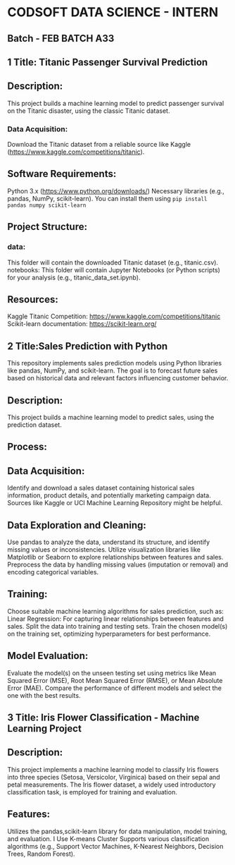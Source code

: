 # CODSOFT  DATA SCIENCE  - INTERN
## Batch - FEB BATCH A33
## 1 Title: Titanic Passenger Survival Prediction
## Description:
This project builds a machine learning model to predict passenger survival on the Titanic disaster, using the classic Titanic dataset.
### Data Acquisition: 
Download the Titanic dataset from a reliable source like Kaggle (https://www.kaggle.com/competitions/titanic).
## Software Requirements:
Python 3.x (https://www.python.org/downloads/)
Necessary libraries (e.g., pandas, NumPy, scikit-learn). You can install them using 
```pip install pandas numpy scikit-learn```
## Project Structure:
### data: 
This folder will contain the downloaded Titanic dataset (e.g., titanic.csv).
notebooks: This folder will contain Jupyter Notebooks (or Python scripts) for your analysis (e.g., titanic_data_set.ipynb).
## Resources:
Kaggle Titanic Competition: https://www.kaggle.com/competitions/titanic
Scikit-learn documentation: https://scikit-learn.org/

## 2 Title:Sales Prediction with Python
This repository implements sales prediction models using Python libraries like pandas, NumPy, and scikit-learn. The goal is to forecast future sales based on historical data and relevant factors influencing customer behavior.
## Description:
This project builds a machine learning model to predict sales, using the prediction dataset.

## Process:

## Data Acquisition:
Identify and download a sales dataset containing historical sales information, product details, and potentially marketing campaign data. Sources like Kaggle or UCI Machine Learning Repository might be helpful.
## Data Exploration and Cleaning:
Use pandas to analyze the data, understand its structure, and identify missing values or inconsistencies.
Utilize visualization libraries like Matplotlib or Seaborn to explore relationships between features and sales.
Preprocess the data by handling missing values (imputation or removal) and encoding categorical variables.
## Training:
Choose suitable machine learning algorithms for sales prediction, such as:
Linear Regression: For capturing linear relationships between features and sales.
Split the data into training and testing sets.
Train the chosen model(s) on the training set, optimizing hyperparameters for best performance.
## Model Evaluation:
Evaluate the model(s) on the unseen testing set using metrics like Mean Squared Error (MSE), Root Mean Squared Error (RMSE), or Mean Absolute Error (MAE).
Compare the performance of different models and select the one with the best results.


## 3 Title: Iris Flower Classification - Machine Learning Project

## Description:

This project implements a machine learning model to classify Iris flowers into three species (Setosa, Versicolor, Virginica) based on their sepal and petal measurements. The Iris flower dataset, a widely used introductory classification task, is employed for training and evaluation.

## Features:
Utilizes the pandas,scikit-learn library for data manipulation, model training, and evaluation.
I Use K-means Cluster
Supports various classification algorithms (e.g., Support Vector Machines, K-Nearest Neighbors, Decision Trees, Random Forest).
